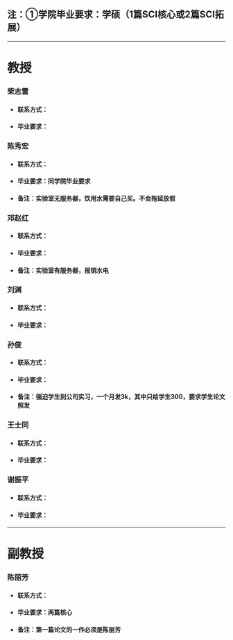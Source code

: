 ## 注：①学院毕业要求：学硕（1篇SCI核心或2篇SCI拓展）
---
# 教授

### 柴志雷
 + #### 联系方式：
 + #### 毕业要求：


### 陈秀宏
 + #### 联系方式：
 + #### 毕业要求：同学院毕业要求
 + #### 备注：实验室无服务器，饮用水需要自己买。不会拖延放假


### 邓赵红
 + #### 联系方式：
 + #### 毕业要求：
 + #### 备注：实验室有服务器，报销水电


### 刘渊
 + #### 联系方式：
 + #### 毕业要求：


### 孙俊
 + #### 联系方式：
 + #### 毕业要求：
 + #### 备注：强迫学生到公司实习，一个月发3k，其中只给学生300，要求学生论文照发


### 王士同
 + #### 联系方式：
 + #### 毕业要求：

### 谢振平
 + #### 联系方式：
 + #### 毕业要求：
---

# 副教授

### 陈丽芳
 + #### 联系方式：
 + #### 毕业要求：两篇核心
 + #### 备注：第一篇论文的一作必须是陈丽芳

